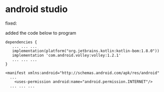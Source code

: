 # android studio
fixed: 
  
added the code below to program
```
dependencies {
   ... ... ...
   implementation(platform("org.jetbrains.kotlin:kotlin-bom:1.8.0"))
   implementation 'com.android.volley:volley:1.2.1'
   ... ... ...
}
```
```
<manifest xmlns:android="http://schemas.android.com/apk/res/android"
  ...
    <uses-permission android:name="android.permission.INTERNET"/>
  ... ... ...
```
